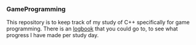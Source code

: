 ### GameProgramming

This repository is to keep track of my study of C++ specifically for game programming.
There is an [logbook](https://github.com/NiekMSoftware/GameProgramming/blob/main/logbook.txt) that you could go to, to see what progress I have made per study day.
